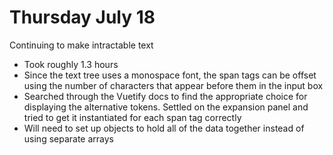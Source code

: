# Thursday July 18

Continuing to make intractable text
- Took roughly 1.3 hours
- Since the text tree uses a monospace font, the span tags can be offset using the number of characters that appear before them in the input box
- Searched through the Vuetify docs to find the appropriate choice for displaying the alternative tokens. Settled on the expansion panel and tried to get it instantiated for each span tag correctly 
- Will need to set up objects to hold all of the data together instead of using separate arrays 